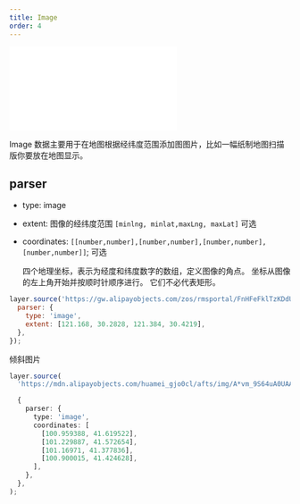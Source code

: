```yaml
---
title: Image
order: 4
---
```


<embed src="@/docs/api/common/style.md"></embed>

Image 数据主要用于在地图根据经纬度范围添加图图片，比如一幅纸制地图扫描版你要放在地图显示。

## parser

- type: image
- extent: 图像的经纬度范围 `[minlng, minlat,maxLng, maxLat]` 可选
- coordinates: `[[number,number],[number,number],[number,number],[number,number]]`; 可选

  四个地理坐标，表示为经度和纬度数字的数组，定义图像的角点。 坐标从图像的左上角开始并按顺时针顺序进行。 它们不必代表矩形。

```javascript
layer.source('https://gw.alipayobjects.com/zos/rmsportal/FnHFeFklTzKDdUESRNDv.jpg', {
  parser: {
    type: 'image',
    extent: [121.168, 30.2828, 121.384, 30.4219],
  },
});
```

倾斜图片

```ts
layer.source(
  'https://mdn.alipayobjects.com/huamei_gjo0cl/afts/img/A*vm_9S64uA0UAAAAAAAAAAAAADjDHAQ/original',

  {
    parser: {
      type: 'image',
      coordinates: [
        [100.959388, 41.619522],
        [101.229887, 41.572654],
        [101.16971, 41.377836],
        [100.900015, 41.424628],
      ],
    },
  },
);
```
